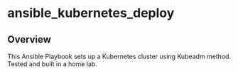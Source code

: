 # ansible_kubernetes_deploy

## Overview
This Ansible Playbook sets up a Kubernetes cluster using Kubeadm method.
Tested and built in a home lab.
